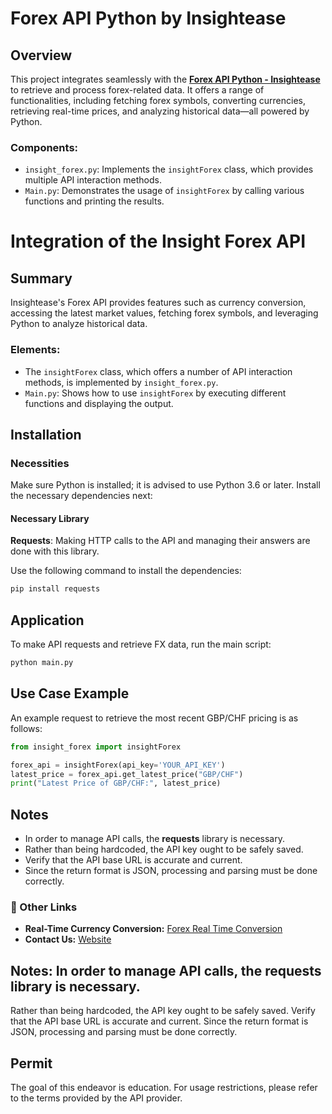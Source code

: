# Forex API Python by Insightease

## Overview
This project integrates seamlessly with the **[Forex API Python - Insightease](https://insightease.com/docs/forex-api)** to retrieve and process forex-related data. It offers a range of functionalities, including fetching forex symbols, converting currencies, retrieving real-time prices, and analyzing historical data—all powered by Python.

### Components:
- `insight_forex.py`: Implements the `insightForex` class, which provides multiple API interaction methods.
- `Main.py`: Demonstrates the usage of `insightForex` by calling various functions and printing the results.

# Integration of the Insight Forex API

## Summary
Insightease's Forex API provides features such as currency conversion, accessing the latest market values, fetching forex symbols, and leveraging Python to analyze historical data.

### Elements:
- The `insightForex` class, which offers a number of API interaction methods, is implemented by `insight_forex.py`.
- `Main.py`: Shows how to use `insightForex` by executing different functions and displaying the output.

## Installation

### Necessities
Make sure Python is installed; it is advised to use Python 3.6 or later. Install the necessary dependencies next:

#### Necessary Library
**Requests**: Making HTTP calls to the API and managing their answers are done with this library.

Use the following command to install the dependencies:
```sh
pip install requests
```

## Application
To make API requests and retrieve FX data, run the main script:
```sh
python main.py
```

## Use Case Example
An example request to retrieve the most recent GBP/CHF pricing is as follows:
```python
from insight_forex import insightForex

forex_api = insightForex(api_key='YOUR_API_KEY')
latest_price = forex_api.get_latest_price("GBP/CHF")
print("Latest Price of GBP/CHF:", latest_price)
```

## Notes
- In order to manage API calls, the **requests** library is necessary.
- Rather than being hardcoded, the API key ought to be safely saved.
- Verify that the API base URL is accurate and current.
- Since the return format is JSON, processing and parsing must be done correctly.


### 🔗 Other Links
- **Real-Time Currency Conversion:** [Forex Real Time Conversion](https://insightease.com/currency-converter)
- **Contact Us:** [Website](https://insightease.com)

## Notes: In order to manage API calls, the **requests** library is necessary.
Rather than being hardcoded, the API key ought to be safely saved.
Verify that the API base URL is accurate and current.
Since the return format is JSON, processing and parsing must be done correctly.

## Permit
The goal of this endeavor is education. For usage restrictions, please refer to the terms provided by the API provider.


